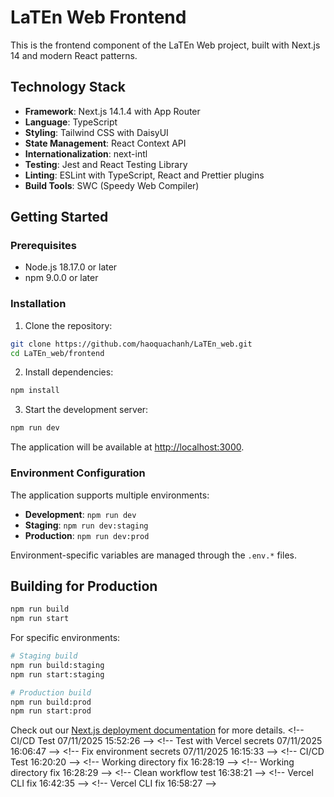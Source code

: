# LaTEn Web Frontend

This is the frontend component of the LaTEn Web project, built with Next.js 14 and modern React patterns.

## Technology Stack

- **Framework**: Next.js 14.1.4 with App Router
- **Language**: TypeScript
- **Styling**: Tailwind CSS with DaisyUI
- **State Management**: React Context API
- **Internationalization**: next-intl
- **Testing**: Jest and React Testing Library
- **Linting**: ESLint with TypeScript, React and Prettier plugins
- **Build Tools**: SWC (Speedy Web Compiler)

## Getting Started

### Prerequisites

- Node.js 18.17.0 or later
- npm 9.0.0 or later

### Installation

1. Clone the repository:
```bash
git clone https://github.com/haoquachanh/LaTEn_web.git
cd LaTEn_web/frontend
```

2. Install dependencies:
```bash
npm install
```

3. Start the development server:
```bash
npm run dev
```

The application will be available at [http://localhost:3000](http://localhost:3000).

### Environment Configuration

The application supports multiple environments:

- **Development**: `npm run dev`
- **Staging**: `npm run dev:staging`
- **Production**: `npm run dev:prod`

Environment-specific variables are managed through the `.env.*` files.

## Building for Production

```bash
npm run build
npm run start
```

For specific environments:

```bash
# Staging build
npm run build:staging
npm run start:staging

# Production build
npm run build:prod
npm run start:prod
```

Check out our [Next.js deployment documentation](https://nextjs.org/docs/deployment) for more details.
< ! - -   C I / C D   T e s t   0 7 / 1 1 / 2 0 2 5   1 5 : 5 2 : 2 6   - - > 
 
 < ! - -   T e s t   w i t h   V e r c e l   s e c r e t s   0 7 / 1 1 / 2 0 2 5   1 6 : 0 6 : 4 7   - - > 
 
 < ! - -   F i x   e n v i r o n m e n t   s e c r e t s   0 7 / 1 1 / 2 0 2 5   1 6 : 1 5 : 3 3   - - > 
 
 < ! - -   C I / C D   T e s t   1 6 : 2 0 : 2 0   - - > 
 
 < ! - -   W o r k i n g   d i r e c t o r y   f i x   1 6 : 2 8 : 1 9   - - > 
 
 < ! - -   W o r k i n g   d i r e c t o r y   f i x   1 6 : 2 8 : 2 9   - - > 
 
 < ! - -   C l e a n   w o r k f l o w   t e s t   1 6 : 3 8 : 2 1   - - > 
 
 < ! - -   V e r c e l   C L I   f i x   1 6 : 4 2 : 3 5   - - > 
 
 < ! - -   V e r c e l   C L I   f i x   1 6 : 5 8 : 2 7   - - > 
 
 